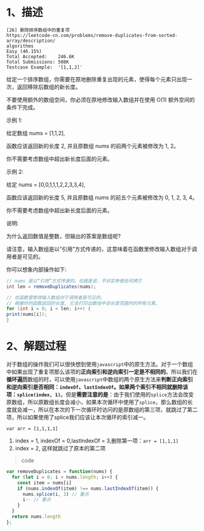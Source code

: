 # 1、描述
```
[26] 删除排序数组中的重复项
https://leetcode-cn.com/problems/remove-duplicates-from-sorted-array/description/
algorithms
Easy (46.15%)
Total Accepted:    246.6K
Total Submissions: 508K
Testcase Example:  '[1,1,2]'
```
给定一个排序数组，你需要在原地删除重复出现的元素，使得每个元素只出现一次，返回移除后数组的新长度。

不要使用额外的数组空间，你必须在原地修改输入数组并在使用 O(1) 额外空间的条件下完成。

示例 1:

给定数组 nums = [1,1,2], 

函数应该返回新的长度 2, 并且原数组 nums 的前两个元素被修改为 1, 2。 

你不需要考虑数组中超出新长度后面的元素。

示例 2:

给定 nums = [0,0,1,1,1,2,2,3,3,4],

函数应该返回新的长度 5, 并且原数组 nums 的前五个元素被修改为 0, 1, 2, 3, 4。

你不需要考虑数组中超出新长度后面的元素。


说明:

为什么返回数值是整数，但输出的答案是数组呢?

请注意，输入数组是以“引用”方式传递的，这意味着在函数里修改输入数组对于调用者是可见的。

你可以想象内部操作如下:
```java
// nums 是以“引用”方式传递的。也就是说，不对实参做任何拷贝
int len = removeDuplicates(nums);

// 在函数里修改输入数组对于调用者是可见的。
// 根据你的函数返回的长度, 它会打印出数组中该长度范围内的所有元素。
for (int i = 0; i < len; i++) {
print(nums[i]);
}
```

# 2、解题过程

对于数组的操作我们可以很快想到使用`javascript`中的原生方法。对于一个数组中如果出现了重复项那么该项的**正向索引和逆向索引一定是不相同的**。所以我们在**循环遍历**数组的时，可以使用`javascript`中数组的两个原生方法来**判断正向索引和逆向索引是否相同：`indexOf`、`lastIndexOf`。如果两个索引不相同就删除该项：`splice(index, 1)`**。但是**需要注意的是**：由于我们使用的`splice`方法会改变原数组，所以原数组长度会减小，如果本次循环中使用了`splice`，那么数组的长度就会减一，所以在本次的下一次循环时访问的是原数组的第三项，就跳过了第二项，所以如果使用了splice我们应该让本次循环的索引减一。

`var arr = [1,1,1,1]`
1. index = 1, indexOf = 0,lastIndexOf = 3,删除第一项：`arr = [1,1,1]`
2. index = 2, 这样就跳过了原本的第二项

> code

```javascript
var removeDuplicates = function(nums) {
  for (let i = 0; i < nums.length; i++) {
    const item = nums[i]
    if (nums.indexOf(item) !== nums.lastIndexOf(item)) {
      nums.splice(i, 1) // 重点
      i-- // 重点
    }
  }
  return nums.length
};
```


